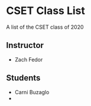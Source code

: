 # CSET Class List

A list of the CSET class of 2020

## Instructor
- Zach Fedor

## Students
- Carni Buzaglo
-
